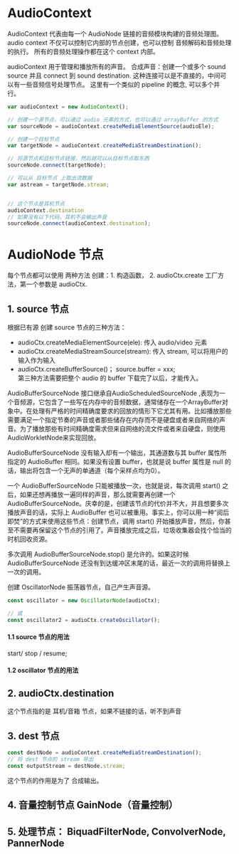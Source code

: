 # AudioContext

AudioContext 代表由每一个 AudioNode 链接的音频模块构建的音频处理图。  
audio context 不仅可以控制它内部的节点创建，也可以控制 音频解码和音频处理的执行。 
所有的音频处理操作都在这个 context 内部。  

audioContext 用于管理和播放所有的声音。
合成声音：创建一个或多个 sound source 并且 connect 到 sound destination. 
这种连接可以是不直接的，中间可以有一些音频信号处理节点。
这里有一个类似的 pipeline 的概念, 可以多个并行。      


```js
var audioContext = new AudioContext();

// 创建一个源节点，可以通过 audio 元素的方式，也可以通过 arrayBuffer 的方式
var sourceNode = audioContext.createMediaElementSource(audioEle);

// 创建一个目标节点
var targetNode = audioContext.createMediaStreamDestination();

// 将源节点和目标节点链接，然后就可以从目标节点取东西
sourceNode.connect(targetNode);

// 可以从 目标节点 上取出流数据
var astream = targetNode.stream;


// 这个节点是耳机节点
audioContext.destination
// 如果没有以下代码，耳机不会输出声音
sourceNode.connect(audioContext.destination);

```


# AudioNode 节点
每个节点都可以使用 两种方法 创建：1. 构造函数， 2. audioCtx.create 工厂方法，第一个参数是 audioCtx. 

## 1. source 节点
根据已有源 创建 source 节点的三种方法：
* audioCtx.createMediaElementSource(ele): 传入 audio/video 元素   
* audioCtx.createMediaStreamSource(stream): 传入 stream, 可以将用户的输入作为输入       
* audioCtx.createBufferSource()；  source.buffer = xxx;   
第三种方法需要把整个 audio 的 buffer 下载完了以后，才能传入。  


AudioBufferSourceNode 接口继承自AudioScheduledSourceNode ,表现为一个音频源，它包含了一些写在内存中的音频数据，通常储存在一个ArrayBuffer对象中。在处理有严格的时间精确度要求的回放的情形下它尤其有用。比如播放那些需要满足一个指定节奏的声音或者那些储存在内存而不是硬盘或者来自网络的声音。为了播放那些有时间精确度需求但来自网络的流文件或者来自硬盘，则使用AudioWorkletNode来实现回放。

AudioBufferSourceNode 没有输入却有一个输出，其通道数与其 buffer 属性所指定的 AudioBuffer 相同。如果没有设置 buffer，也就是说 buffer 属性是 null 的话，输出将包含一个无声的单通道（每个采样点均为0）。

一个 AudioBufferSourceNode 只能被播放一次，也就是说，每次调用 start() 之后，如果还想再播放一遍同样的声音，那么就需要再创建一个 AudioBufferSourceNode。庆幸的是，创建该节点的代价并不大，并且想要多次播放声音的话，实际上 AudioBuffer 也可以被重用。事实上，你可以用一种“阅后即焚”的方式来使用这些节点：创建节点，调用 start() 开始播放声音，然后，你甚至不需要再保留这个节点的引用了。声音播放完成之后，垃圾收集器会找个恰当的时机回收资源。

多次调用 AudioBufferSourceNode.stop() 是允许的。如果这时候 AudioBufferSourceNode 还没有到达缓冲区末尾的话，最近一次的调用将替换上一次的调用。








创建 OscillatorNode 振荡器节点，自己产生声音源。 
```js
const oscillator = new OscillatorNode(audioCtx);

// 或
const oscillator2 = audioCtx.createOscillator();
```

#### 1.1 source 节点的用法
start/ stop / resume;   

#### 1.2 oscillator 节点的用法


## 2. audioCtx.destination
这个节点指的是 耳机/音箱 节点，如果不链接的话，听不到声音     

## 3. dest 节点
```js
const destNode = audioContext.createMediaStreamDestination();
// 将 dest 节点的 stream 导出
const outputStream = destNode.stream;
```
这个节点的作用是为了 合成输出。  


## 4. 音量控制节点 GainNode（音量控制）

## 5. 处理节点： BiquadFilterNode, ConvolverNode, PannerNode








